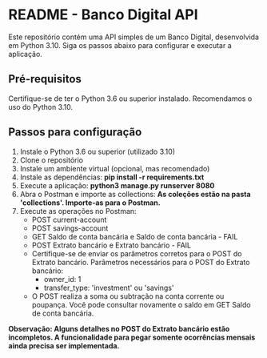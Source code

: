 # README - Banco Digital API

Este repositório contém uma API simples de um Banco Digital, desenvolvida em Python 3.10. Siga os passos abaixo para configurar e executar a aplicação.

## Pré-requisitos

Certifique-se de ter o Python 3.6 ou superior instalado. Recomendamos o uso do Python 3.10.

## Passos para configuração

1. Instale o Python 3.6 ou superior (utilizado 3.10)
2. Clone o repositório
3. Instale um ambiente virtual (opcional, mas recomendado)
4. Instale as dependências: **pip install -r requirements.txt**
5. Execute a aplicação: **python3 manage.py runserver 8080**
6. Abra o Postman e importe as collections: **As coleções estão na pasta 'collections'. Importe-as para o Postman.**
7. Execute as operações no Postman:
   * POST current-account
   * POST savings-account
   * GET Saldo de conta bancária e Saldo de conta bancária - FAIL
   * POST Extrato bancário e Extrato bancário - FAIL
   * Certifique-se de enviar os parâmetros corretos para o POST do Extrato bancário. Parâmetros necessários para o POST do Extrato bancário:
       * owner_id: 1
       * transfer_type: 'investment' ou 'savings'
   * O POST realiza a soma ou subtração na conta corrente ou poupança. Você pode consultar novamente o saldo em GET Saldo de conta bancária.

**Observação: Alguns detalhes no POST do Extrato bancário estão incompletos. A funcionalidade para pegar somente ocorrências mensais ainda precisa ser implementada.**
   
     





